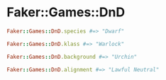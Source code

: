 # Faker::Games::DnD

```ruby
Faker::Games::DnD.species #=> "Dwarf"

Faker::Games::DnD.klass #=> "Warlock"

Faker::Games::DnD.background #=> "Urchin"

Faker::Games::DnD.alignment #=> "Lawful Neutral"
```
